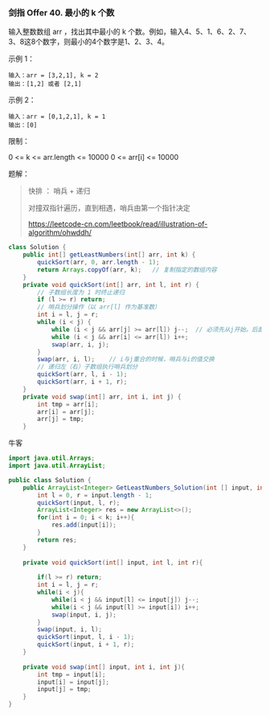 ### 剑指 Offer 40. 最小的 k 个数

输入整数数组 arr ，找出其中最小的 k 个数。例如，输入4、5、1、6、2、7、3、8这8个数字，则最小的4个数字是1、2、3、4。 

示例 1：

```
输入：arr = [3,2,1], k = 2
输出：[1,2] 或者 [2,1]
```

示例 2：

```
输入：arr = [0,1,2,1], k = 1
输出：[0]
```


限制：

0 <= k <= arr.length <= 10000
0 <= arr[i] <= 10000

题解：

> 快排 ： 哨兵  + 递归
>
> 对撞双指针遍历，直到相遇，哨兵由第一个指针决定
>
> https://leetcode-cn.com/leetbook/read/illustration-of-algorithm/ohwddh/

```java
class Solution {
    public int[] getLeastNumbers(int[] arr, int k) {
        quickSort(arr, 0, arr.length - 1);
        return Arrays.copyOf(arr, k);   // 复制指定的数组内容
    }
    private void quickSort(int[] arr, int l, int r) {
        // 子数组长度为 1 时终止递归
        if (l >= r) return;
        // 哨兵划分操作（以 arr[l] 作为基准数）
        int i = l, j = r;
        while (i < j) {
            while (i < j && arr[j] >= arr[l]) j--;	// 必须先从j开始。后面比前面大，理所应当
            while (i < j && arr[i] <= arr[l]) i++;
            swap(arr, i, j);
        }
        swap(arr, i, l);	// i与j重合的时候，哨兵与i的值交换
        // 递归左（右）子数组执行哨兵划分
        quickSort(arr, l, i - 1);
        quickSort(arr, i + 1, r);
    }
    private void swap(int[] arr, int i, int j) {
        int tmp = arr[i];
        arr[i] = arr[j];
        arr[j] = tmp;
    }
```

牛客

```java
import java.util.Arrays;
import java.util.ArrayList;

public class Solution {
    public ArrayList<Integer> GetLeastNumbers_Solution(int [] input, int k) {
        int l = 0, r = input.length - 1;
        quickSort(input, l, r);
        ArrayList<Integer> res = new ArrayList<>();
        for(int i = 0; i < k; i++){
            res.add(input[i]);
        }
        return res;
    }
    
    private void quickSort(int[] input, int l, int r){
        
        if(l >= r) return;
        int i = l, j = r;
        while(i < j){
            while(i < j && input[l] <= input[j]) j--;
            while(i < j && input[l] >= input[i]) i++;
            swap(input, i, j);
        }
        swap(input, i, l);
        quickSort(input, l, i - 1);
        quickSort(input, i + 1, r);
    }
    
    private void swap(int[] input, int i, int j){
        int tmp = input[i];
        input[i] = input[j];
        input[j] = tmp;
    }
}
```

